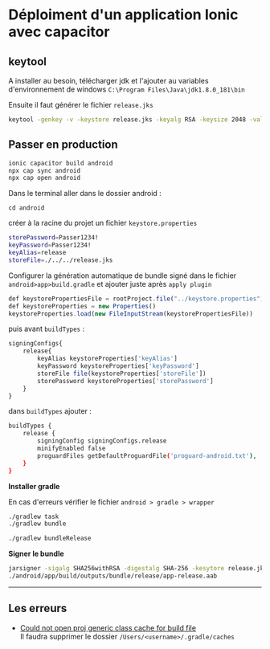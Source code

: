 # Déploiment d'un application Ionic avec capacitor

## keytool

A installer au besoin, télécharger jdk et l'ajouter au variables d'environnement de windows `C:\Program Files\Java\jdk1.8.0_181\bin`

Ensuite il faut générer le fichier  `release.jks`

```sh
keytool -genkey -v -keystore release.jks -keyalg RSA -keysize 2048 -validity 1000
```

## Passer en production

```sh
ionic capacitor build android
npx cap sync android
npx cap open android
```

Dans le terminal aller dans le dossier android :

```dh
cd android
```

créer à la racine du projet un fichier `keystore.properties`

```sh
storePassword=Passer1234!
keyPassword=Passer1234!
keyAlias=release
storeFile=./../../release.jks
```


Configurer la génération automatique de bundle signé dans le fichier `android>app>build.gradle` et ajouter juste après `apply plugin`

```js
def keystorePropertiesFile = rootProject.file("../keystore.properties")
def keystoreProperties = new Properties()
keystoreProperties.load(new FileInputStream(keystorePropertiesFile))
```

puis avant `buildTypes` :

```js
signingConfigs{
    release{
        keyAlias keystoreProperties['keyAlias']
        keyPassword keystoreProperties['keyPassword']
        storeFile file(keystoreProperties['storeFile'])
        storePassword keystoreProperties['storePassword']
    }
}
```

dans `buildTypes` ajouter :

```sh
buildTypes {
    release {
        signingConfig signingConfigs.release
        minifyEnabled false
        proguardFiles getDefaultProguardFile('proguard-android.txt'), 'proguard-rules.pro'
    }
}
```

**Installer gradle**

En cas d'erreurs vérifier le fichier `android > gradle > wrapper`

```sh
./gradlew task
./gradlew bundle
```

```sh
./gradlew bundleRelease
```

**Signer le bundle**

```sh
jarsigner -sigalg SHA256withRSA -digestalg SHA-256 -kesytore release.jks
./android/app/build/outputs/bundle/release/app-release.aab
```

---

## Les erreurs

* [Could not open proj generic class cache for build file](https://stackoverflow.com/questions/32513740/gradle-build-failure-could-not-open-proj-class-cache-for-build-file)  
    Il faudra supprimer le dossier `/Users/<username>/.gradle/caches`